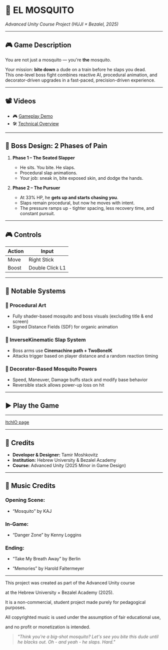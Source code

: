 # 🦟 EL MOSQUITO
_Advanced Unity Course Project (HUJI × Bezalel, 2025)_

---

## 🎮 Game Description

You are not just a mosquito — you're **the** mosquito.

Your mission: **bite down** a dude on a train before he slaps you dead.  
This one-level boss fight combines reactive AI, procedural animation, and decorator-driven upgrades in a fast-paced, precision-driven experience.

---

## 📽️ Videos

- 🎮 [Gameplay Demo](https://youtu.be/Kp4RKf0lAo8)  
- 🛠️ [Technical Overview](#)

---

## 🧠 Boss Design: 2 Phases of Pain

1. **Phase 1 – The Seated Slapper**  
   - He sits. You bite. He slaps.  
   - Procedural slap animations.  
   - Your job: sneak in, bite exposed skin, and dodge the hands.

2. **Phase 2 – The Pursuer**  
   - At 33% HP, he **gets up and starts chasing you**.  
   - Slaps remain procedural, but now he moves with intent.  
   - The pressure ramps up - tighter spacing, less recovery time, and constant pursuit.

---

## 🎮 Controls

| Action       | Input                |
|--------------|----------------------|
| Move         | Right Stick          |
| Boost        | Double Click L1      |

---

## 🔧 Notable Systems

### 🎨 Procedural Art  
- Fully shader-based mosquito and boss visuals (excluding title & end screen)  
- Signed Distance Fields (SDF) for organic animation

### 🎯 InverseKinematic Slap System  
- Boss arms use **Cinemachine path + TwoBoneIK**  
- Attacks trigger based on player distance and a random reaction timing

### 🧪 Decorator-Based Mosquito Powers  
- Speed, Maneuver, Damage buffs stack and modify base behavior  
- Reversible stack allows power-up loss on hit

---

## ▶️ Play the Game

----------
[ItchIO page](https://tamirmoshko.itch.io/el-mosquito)

---

## 🧾 Credits

- **Developer & Designer:** Tamir Moshkovitz  
- **Institution:** Hebrew University & Bezalel Academy  
- **Course:** Advanced Unity (2025 Minor in Game Design)

---
## 🎵 Music Credits

### Opening Scene:

- “Mosquito​” by KAJ

### In-Game:

- “Danger Zone” by Kenny Loggins

### Ending:

- “Take My Breath Away” by Berlin

- “Memories”  by Harold Faltermeyer​


---

This project was created as part of the Advanced Unity course

at the Hebrew University × Bezalel Academy (2025).

It is a non-commercial, student project made purely for pedagogical purposes.

All copyrighted music is used under the assumption of fair educational use,

and no profit or monetization is intended.

> _"Think you're a big-shot mosquito? Let's see you bite this dude until he blacks out. Oh - and yeah - he slaps. Hard."_

